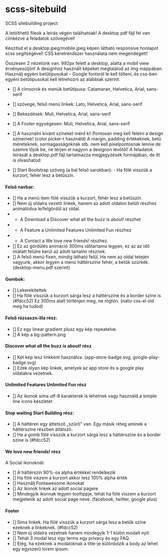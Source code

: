 # scss-sitebuild
SCSS sitebuilding project

A letölthető fileok a leírás végén találhatóak! A desktop pdf fájl fel van címkézve a feladatok szövegével!

Készítsd el a desktop.jpeg/mobile.jpeg képen látható responsive honlapot scss segítségével!
CSS keretrendszer használata nem megendegett!

Összesen 2 nézetünk van. 992px felett a desktop, alatta a mobil view érvényesüljön! A designhoz használt képeket megtalálod az img mappában. Használj egyéni betűtípusokat – Google fontsról le kell tölteni, és css-ben egyéni betűtípusokat kell létrehozni az alábbiak szerint:

- [] A címsorok és menük betűtípusa: Catamaran, Helvetica, Arial, sans-serif
- []  szövege, felső menü linkek: Lato, Helvetica, Arial, sans-serif
- [] Bekezdések: Muli, Helvetica, Arial, sans-serif
- [] A Footer egységesen: Muli, Helvetica, Arial, sans-serif

- [] A használni kívánt színeket mérd ki! Pontosan meg kell felelni a design színeinek! (color picker-t használd) A margin, padding értékeknek, betű méreteknek, sormagasságoknak stb. nem kell pixelpontosnak lennie de szemre lőjük be, ne térjen el nagyon a designon lévőtől! A feladatok leírását a desktop.pdf fájl tartalmazza megjegyzések formájában, de itt is olvashatod:

- [] Start Bootstrap szöveg (a bal felső sarokban): - Ha fölé visszük a kurzort, fehér lesz a betűszín.

#### Felső navbar:

- [] Ha a menü item fölé visszük a kurzort, fehér lesz a betűszín.
- [] Nem új oldalra vezető linkek, hanem az adott oldalon belüli részhez animálódva le/felgördül az oldal.
 - -  A Download a Discover what all the buzz is about! részhet
 - -  A Feature a Unlimited Features Unlimited Fun részhez
 - -  A Contact a We love new friends! részhez.
- [] Ez az gördülés animáció 300ms időtartamú legyen, ez az az idő mialatt felülre kerül az adott tartalmi résznek.
- [] A felső menü fixen, mindig látható felül. Ha nem az oldal tetején vagyunk, akkor legyen a menü háttérszíne fehér, a betűk szürkék. (desktop-menu.pdf szerint)

#### Gombok:

- [] Lekerekítettek
- [] Ha fölé visszük a kurzort sárga lesz a háttérszíne és a border színe is (#fdcc52) Ez 300ms alatt történjen meg, ne rögtön. (natív css-el old meg ha tudod)


#### Felső rózsaszn-lila rész:

- [] Ez egy linear gradient plusz egy kép repeatelve.
- [] A kép a bg-pattern.png

#### Discover what all the buzz is about! rész

- [] Két kép lesz linkként használva. (app-store-badge.svg, google-play-badge.svg)
- [] Ezek olyan kép linkek, amelyek az app store és a google play oldalakra vezetnek.

#### Unlimited Features Unlimited Fun rész

- [] Az ikonok sima utf-8 karakterek is lehetnek vagy használd a simple line icons készletet

#### Stop waiting Start Building rész:

- [] A háttéren egy áttetsző „szűrő" van. Egy másik réteg aminek a háttérszíne részben átlátszó.
- [] Ha a gomb fölé visszük a kurzort sárga lesz a háttérszíne és a border színe is (#fdcc52)

#### We love new friends! rész

A Social ikonoknál:

- [] A háttérszín 90%-os alpha értékkel rendelkezik
- [] Ha fölé viszem a kurzort akkor lesz 100% alpha érték
- [] Használj Fontawesome ikonokat
- [] Az ikonok linkek az adott social pagere
- [] Mindegyik ikonnak legyen tooltippje, tehát ha fölé viszem a kurzort megjelenik az adott social page neve. (facebook, twitter, google plus)

#### Footer

- [] Sima linkek. Ha fölé visszük a kurzort sárga lesz a betűk színe ezeknek a linkeknek. (#fdcc52)
- [] Nem új oldalra vezetnek hanem mindegyik 1-1 külön modalt nyit.
- [] Tehát 3 modal lesz egy terms egy privacy és egy FAQ.
- [] Elég, ha ezeknek a modaloknak a title-je különbözik a body az lehet egy egyszerű lorem ipsum.
